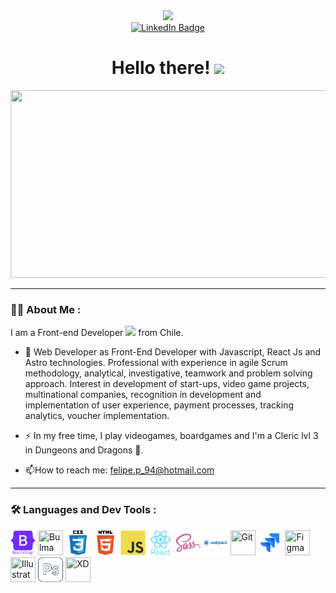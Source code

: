<div id="header" align="center">
  <img src="https://media.giphy.com/media/v1.Y2lkPTc5MGI3NjExNWlzajNxbWFxc3oxbGh6enluZW50azJ4eGJ6dmlvZmk5NHNzZThzdSZlcD12MV9naWZzX3NlYXJjaCZjdD1n/HzPtbOKyBoBFsK4hyc/giphy.gif" width="100"/>
  <div id="badges">
    <a href="https://www.linkedin.com/in/felipe-andres-penaloza-oyarzun/">
      <img src="https://img.shields.io/badge/LinkedIn-blue?style=for-the-badge&logo=linkedin&logoColor=white" alt="LinkedIn Badge"/>
    </a>
    
  </div>
  <h1>
  Hello there!
  <img src="https://media.giphy.com/media/hvRJCLFzcasrR4ia7z/giphy.gif" width="30px"/>
  </h1>
</div>
<div align="center">
  <img src="https://media.giphy.com/media/dWesBcTLavkZuG35MI/giphy.gif" width="600" height="300"/>
</div>

---
### :man_technologist: About Me :
I am a Front-end Developer <img src="https://media.giphy.com/media/WUlplcMpOCEmTGBtBW/giphy.gif" width="30"> from Chile.
- :telescope: Web Developer as Front-End Developer with Javascript, React Js and Astro technologies. Professional with experience in agile Scrum methodology, analytical, investigative, teamwork and problem solving approach. Interest in development of start-ups, video game projects, multinational companies, recognition in development and implementation of user experience, payment processes, tracking analytics, voucher implementation.

- :zap: In my free time, I play videogames, boardgames and I'm a Cleric lvl 3 in Dungeons and Dragons 🎲</a>.

- :mailbox:How to reach me: felipe.p_94@hotmail.com

---

### :hammer_and_wrench: Languages and Dev Tools :
<div>
  <img src="https://raw.githubusercontent.com/devicons/devicon/master/icons/bootstrap/bootstrap-plain-wordmark.svg" title="Bootstrap" **alt="bootstrap" width="40" height="40"/>
  <img src="https://raw.githubusercontent.com/gilbarbara/logos/804dc257b59e144eaca5bc6ffd16949752c6f789/logos/bulma.svg" title="Bulma" **alt="bulma" width="40" height="40"/>
  <img src="https://raw.githubusercontent.com/devicons/devicon/master/icons/css3/css3-original-wordmark.svg" title="CSS3" **alt="css3" width="40" height="40"/>
  <img src="https://raw.githubusercontent.com/devicons/devicon/master/icons/html5/html5-original-wordmark.svg" title="HTML5" **alt="html5" width="40" height="40"/>
  <img src="https://raw.githubusercontent.com/devicons/devicon/master/icons/javascript/javascript-original.svg" title="Javascript" **alt="javascript" width="40" height="40"/>
  <img src="https://raw.githubusercontent.com/devicons/devicon/master/icons/react/react-original-wordmark.svg" title="React" **alt="react" width="40" height="40"/>
  <img src="https://raw.githubusercontent.com/devicons/devicon/master/icons/sass/sass-original.svg" title="SASS" **alt="sass" width="40" height="40"/>
  <img src="https://raw.githubusercontent.com/devicons/devicon/d00d0969292a6569d45b06d3f350f463a0107b0d/icons/webpack/webpack-original-wordmark.svg" title="Webpack" **alt="webpack" width="40" height="40"/>
  <img src="https://www.vectorlogo.zone/logos/git-scm/git-scm-icon.svg" title="Git" **alt="git" width="40" height="40"/>
  <img src="https://github.com/devicons/devicon/blob/master/icons/jira/jira-original.svg" title="Jira" **alt="Jira" width="40" height="40"/>
  <img src="https://www.vectorlogo.zone/logos/figma/figma-icon.svg" title="Figma" **alt="figma" width="40" height="40"/>
  <img src="https://www.vectorlogo.zone/logos/adobe_illustrator/adobe_illustrator-icon.svg" title="Illustrator" **alt="illustrator" width="40" height="40"/>
  <img src="https://raw.githubusercontent.com/devicons/devicon/master/icons/photoshop/photoshop-line.svg" title="Photoshop" **alt="photoshop" width="40" height="40"/>
  <img src="https://cdn.worldvectorlogo.com/logos/adobe-xd.svg"  title="XD" **alt="xd" width="40" height="40"/>
</div>
